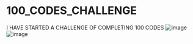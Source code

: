 # 100_CODES_CHALLENGE
I HAVE STARTED A CHALLENGE OF COMPLETING 100 CODES
![image](https://github.com/user-attachments/assets/ec81d5e9-6f88-4c08-84db-f55b9bf623fe)
![image](https://github.com/user-attachments/assets/22efe630-4036-47d2-86c9-fc5b4e4688e3)

